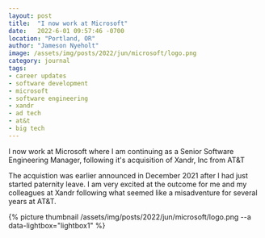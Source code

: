 ```yaml
---
layout: post
title:  "I now work at Microsoft"
date:   2022-6-01 09:57:46 -0700
location: "Portland, OR"
author: "Jameson Nyeholt"
image: /assets/img/posts/2022/jun/microsoft/logo.png 
category: journal
tags:
- career updates
- software development
- microsoft
- software engineering
- xandr
- ad tech
- at&t
- big tech
---
```


I now work at Microsoft where I am continuing as a Senior Software Engineering Manager, following it's acquisition of Xandr, Inc from AT&T

<!--description-->

The acquistion was earlier announced in December 2021 after I had just started paternity leave.  I am very excited at the outcome for me and my colleagues at Xandr following what seemed like a misadventure for several years at AT&T.

{% picture thumbnail /assets/img/posts/2022/jun/microsoft/logo.png --a data-lightbox="lightbox1" %}